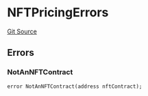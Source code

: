 # NFTPricingErrors
[Git Source](https://github.com/thrackle-io/tron/blob/13349942d6b36cb5b881624be044b28167a194cf/src/common/IErrors.sol)


## Errors
### NotAnNFTContract

```solidity
error NotAnNFTContract(address nftContract);
```

